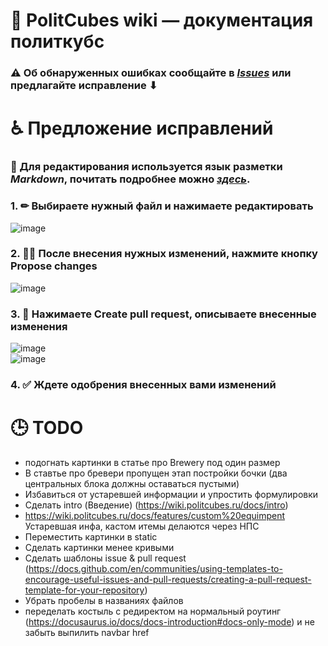 # 📝 PolitCubes wiki — документация политкубс
  
### ⚠ Об обнаруженных ошибках сообщайте в *[Issues](https://github.com/PolitCubes/wiki/issues)* или предлагайте исправление ⬇    
# ♿ Предложение исправлений
### 📝 Для редактирования используется язык разметки *Markdown*, почитать подробнее можно *[здесь](https://gist.github.com/Jekins/2bf2d0638163f1294637)*.
 ### 1. ✏ Выбираете нужный файл и нажимаете редактировать  
 ![image](https://user-images.githubusercontent.com/51333325/185002621-73f9c7a5-df56-4a24-a141-62ce31d8b0ba.png)
 ### 2. 🙋‍♂️ После внесения нужных изменений, нажмите кнопку Propose changes  
 ![image](https://user-images.githubusercontent.com/51333325/185003035-d4193fab-9b30-4d0c-8b90-0629743f9e50.png)
 ### 3. 🔁 Нажимаете Create pull request, описываете внесенные изменения  
 ![image](https://user-images.githubusercontent.com/51333325/185003556-7c132a21-ddf9-42bf-96bb-04dd6149d554.png)  
 ![image](https://user-images.githubusercontent.com/51333325/185003781-4a8a9f9c-54b6-44f1-92b5-d20206f63753.png)
 ### 4. ✅ Ждете одобрения внесенных вами изменений



# 🕒 TODO
- подогнать картинки в статье про Brewery под один размер
- В ставтье про бревери пропущен этап постройки бочки (два центральных блока должны оставаться пустыми)
- Избавиться от устаревшей информации и упростить формулировки
- Сделать intro (Введение) (https://wiki.politcubes.ru/docs/intro)
- https://wiki.politcubes.ru/docs/features/custom%20equimpent Устаревшая инфа, кастом итемы делаются через НПС
- Переместить картинки в static
- Сделать картинки менее кривыми
- Сделать шаблоны issue & pull request (https://docs.github.com/en/communities/using-templates-to-encourage-useful-issues-and-pull-requests/creating-a-pull-request-template-for-your-repository)
- Убрать пробелы в названиях файлов
- переделать костыль с редиректом на нормальный роутинг (https://docusaurus.io/docs/docs-introduction#docs-only-mode) и не забыть выпилить navbar href
